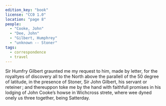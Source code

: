 ```yaml
---
edition_key: "book"
license: "CC0 1.0"
location: "page 8"
people:
  - "Cooke, John"
  - "Dee, John"
  - "Gilbert, Humphrey"
  - "unknown -- Stoner"
tags:
  - correspondence
  - travel
---
```

Sir Humfry Gilbert graunted me my request to him, made by
letter, for the royaltyes of discovery all to the North above the
parallell of the 50 degree of latitude, in the presence of Stoner,
Sir John Gilbert, his servant or reteiner ; and thereuppon toke
me by the hand with faithfull promises in his lodging of John
Cooke’s howse in Wichcross strete, where wee dyned onely us three
together, being Satterday.
